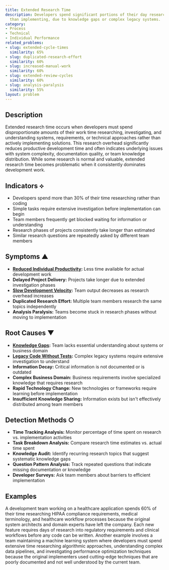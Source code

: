 ```yaml
---
title: Extended Research Time
description: Developers spend significant portions of their day researching rather
  than implementing, due to knowledge gaps or complex legacy systems.
category:
- Process
- Technical
- Individual Performance
related_problems:
- slug: extended-cycle-times
  similarity: 65%
- slug: duplicated-research-effort
  similarity: 60%
- slug: increased-manual-work
  similarity: 60%
- slug: extended-review-cycles
  similarity: 60%
- slug: analysis-paralysis
  similarity: 55%
layout: problem
---
```


## Description

Extended research time occurs when developers must spend disproportionate amounts of their work time researching, investigating, and understanding systems, requirements, or technical approaches rather than actively implementing solutions. This research overhead significantly reduces productive development time and often indicates underlying issues with system complexity, documentation quality, or team knowledge distribution. While some research is normal and valuable, extended research time becomes problematic when it consistently dominates development work.

## Indicators ⟡

- Developers spend more than 30% of their time researching rather than coding
- Simple tasks require extensive investigation before implementation can begin
- Team members frequently get blocked waiting for information or understanding
- Research phases of projects consistently take longer than estimated
- Similar research questions are repeatedly asked by different team members

## Symptoms ▲

- **[Reduced Individual Productivity](reduced-individual-productivity.md):** Less time available for actual development work
- **Delayed Project Delivery:** Projects take longer due to extended investigation phases
- **[Slow Development Velocity](slow-development-velocity.md):** Team output decreases as research overhead increases
- **Duplicated Research Effort:** Multiple team members research the same topics independently
- **Analysis Paralysis:** Teams become stuck in research phases without moving to implementation

## Root Causes ▼

- **[Knowledge Gaps](knowledge-gaps.md):** Team lacks essential understanding about systems or business domain
- **[Legacy Code Without Tests](legacy-code-without-tests.md):** Complex legacy systems require extensive investigation to understand
- **Information Decay:** Critical information is not documented or is outdated
- **Complex Business Domain:** Business requirements involve specialized knowledge that requires research
- **Rapid Technology Change:** New technologies or frameworks require learning before implementation
- **Insufficient Knowledge Sharing:** Information exists but isn't effectively distributed among team members

## Detection Methods ○

- **Time Tracking Analysis:** Monitor percentage of time spent on research vs. implementation activities
- **Task Breakdown Analysis:** Compare research time estimates vs. actual time spent
- **Knowledge Audit:** Identify recurring research topics that suggest systematic knowledge gaps
- **Question Pattern Analysis:** Track repeated questions that indicate missing documentation or knowledge
- **Developer Surveys:** Ask team members about barriers to efficient implementation

## Examples

A development team working on a healthcare application spends 60% of their time researching HIPAA compliance requirements, medical terminology, and healthcare workflow processes because the original system architects and domain experts have left the company. Each new feature requires days of research into regulatory requirements and clinical workflows before any code can be written. Another example involves a team maintaining a machine learning system where developers must spend extensive time researching algorithmic approaches, understanding complex data pipelines, and investigating performance optimization techniques because the original implementers used cutting-edge techniques that are poorly documented and not well understood by the current team.